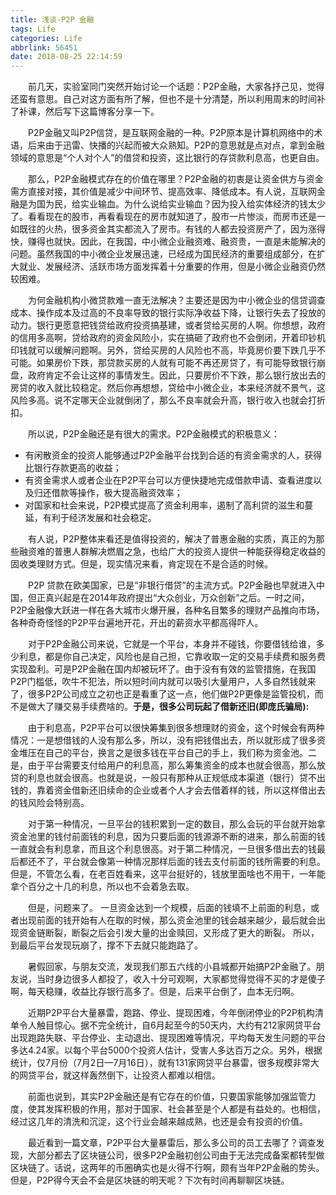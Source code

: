 ```yaml
---
title: 浅谈-P2P 金融
tags: Life
categories: Life
abbrlink: 56451
date: 2018-08-25 22:14:59
---
```


　　前几天，实验室同门突然开始讨论一个话题：P2P金融，大家各抒己见，觉得还蛮有意思。自己对这方面有所了解，但也不是十分清楚，所以利用周末的时间补了补课，然后写下这篇博客分享一下。

<!--more-->

　　P2P金融又叫P2P信贷，是互联网金融的一种。P2P原本是计算机网络中的术语，后来由于迅雷、快播的兴起而被大众熟知。P2P的意思就是点对点，拿到金融领域的意思是“个人对个人”的借贷和投资，这比银行的存贷款利息高，也更自由。

　　那么，P2P金融模式存在的价值在哪里？P2P金融的初衷是让资金供方与资金需方直接对接，其价值是减少中间环节、提高效率、降低成本。有人说，互联网金融是为国为民，给实业输血。为什么说给实业输血？因为投入给实体经济的钱太少了。看看现在的股市，再看看现在的房市就知道了，股市一片惨淡，而房市还是一如既往的火热，很多资金其实都流入了房市。有钱的人都去投资房产了，因为涨得快，赚得也就快。因此，在我国，中小微企业融资难、融资贵，一直是未能解决的问题。虽然我国的中小微企业发展迅速，已经成为国民经济的重要组成部分，在扩大就业、发展经济、活跃市场方面发挥着十分重要的作用，但是小微企业融资仍然较困难。

　　为何金融机构小微贷款难一直无法解决？主要还是因为中小微企业的信贷调查成本、操作成本及过高的不良率导致的银行实际净收益下降，让银行失去了投放的动力。银行更愿意把钱贷给政府投资搞基建，或者贷给买房的人啊。你想想，政府的信用多高啊，贷给政府的资金风险小，实在搞砸了政府也不会倒闭，开着印钞机印钱就可以缓解问题啊。另外，贷给买房的人风险也不高，毕竟房价要下跌几乎不可能。如果房价下跌，那贷款买房的人就有可能不再还房贷了，有可能导致银行崩盘，政府肯定不会让这样的事情发生。因此，只要房价不下跌，那么银行放出去的房贷的收入就比较稳定。然后你再想想，贷给中小微企业，本来经济就不景气，这风险多高。说不定哪天企业就倒闭了，那么不良率就会升高，银行收入也就会打折扣。

　　所以说，P2P金融还是有很大的需求。P2P金融模式的积极意义：

- 有闲散资金的投资人能够通过P2P金融平台找到合适的有资金需求的人，获得比银行存款更高的收益；
- 有资金需求人或者企业在P2P平台可以方便快捷地完成借款申请、查看进度以及归还借款等操作，极大提高融资效率；
- 对国家和社会来说，P2P模式提高了资金利用率，遏制了高利贷的滋生和蔓延，有利于经济发展和社会稳定。

　　有人说，P2P整体来看还是值得投资的，解决了普惠金融的实质，真正的为那些融资难的普惠人群解决燃眉之急，也给广大的投资人提供一种能获得稳定收益的固收类理财方式。但是，现实情况来看，肯定现在不是合适的时候。

　　P2P 贷款在欧美国家，已是“非银行借贷”的主流方式。P2P金融也早就进入中国，但正真兴起是在2014年政府提出“大众创业，万众创新”之后。一时之间，P2P金融像大跃进一样在各大城市火爆开展，各种名目繁多的理财产品推向市场，各种奇奇怪怪的P2P平台遍地开花，开出的薪资水平都高得吓人。

　　对于P2P金融公司来说，它就是一个平台，本身并不碰钱，你要借钱给谁，多少利息，都是你自己决定，风险也是自己担，它靠收取一定的交易手续费和服务费实现盈利。可是P2P金融在国内却被玩坏了。由于没有有效的监管措施，在我国P2P门槛低，吹牛不犯法，所以短时间内就可以吸引大量用户，人多自然钱就来了，很多P2P公司成立之初也正是看重了这一点，他们做P2P更像是监管投机，而不是做大了赚交易手续费啥的。**于是，很多公司玩起了借新还旧(即庞氏骗局):** 

　　由于利息高，P2P平台可以很快筹集到很多想理财的资金，这个时候会有两种情况：一是想借钱的人没有那么多，所以，没有把钱借出去，所以就形成了很多资金堆压在自己的平台，换言之是很多钱在平台自己的手上，我们称为资金池。二是，由于平台需要支付给用户的利息高，那么筹集资金的成本也就会很高，那么放贷的利息也就会很高。也就是说，一般只有那种从正规低成本渠道（银行）贷不出钱的，靠着资金借新还旧续命的企业或者个人才会去借着样的钱，所以这样借出去的钱风险会特别高。

　　对于第一种情况，一旦平台的钱积累到一定的数目，那么会玩的平台就开始拿资金池里的钱付前面钱的利息，因为只要后面的钱源源不断的进来，那么前面的钱一直就会有利息拿，而且这个利息很高。对于第二种情况，一旦很多借出去的钱最后都还不了，平台就会像第一种情况那样后面的钱去支付前面的钱所需要的利息。但是，不管怎么看，在老百姓看来，这平台挺好的，钱放里面啥也不用干，一年能拿个百分之十几的利息，所以也不会着急去取。

　　但是，问题来了。 一旦资金达到一个规模，后面的钱填不上前面的利息，或者出现前面的钱开始有人在取的时候，那么资金池里的钱会越来越少，最后就会出现资金链断裂，断裂之后会引发大量的出金赎回，又形成了更大的断裂。 所以，到最后平台发现玩崩了，撑不下去就只能跑路了。

　　暑假回家，与朋友交流，发现我们那五六线的小县城都开始搞P2P金融了。朋友说，当时身边很多人都投了，收入十分可观啊，大家都觉得觉得不买的才是傻子啊，每天稳赚，收益比存银行高多了。但是，后来平台倒了，血本无归啊。

　　近期P2P平台大量暴雷，跑路、停业、提现困难，今年倒闭停业的P2P机构清单令人触目惊心。据不完全统计，自6月起至今的50天内，大约有212家网贷平台出现跑路失联、平台停业、主动退出、提现困难等情况，平均每天发生问题的平台多达4.24家。以每个平台5000个投资人估计，受害人多达百万之众。另外，根据统计，仅7月份（7月2日—7月16日），就有131家网贷平台暴雷，很多规模非常大的网贷平台，就这样轰然倒下，让投资人都难以相信。

　　前面也说到，其实P2P金融还是有它存在的价值，只要国家能够加强监管力度，使其发挥积极的作用，那对于国家、社会甚至是个人都是有益处的。也相信，经过这几年的清洗和沉淀，这个行业会越来越成熟，也还是会有投资的价值。

　　最近看到一篇文章，P2P平台大量暴雷后，那么多公司的员工去哪了？调查发现，大部分都去了区块链公司，很多P2P金融初创公司由于无法完成备案都转型做区块链了。话说，这两年的币圈确实也是火得不行啊，颇有当年P2P金融的势头。但是，P2P得今天会不会是区块链的明天呢？下次有时间再聊聊区块链。